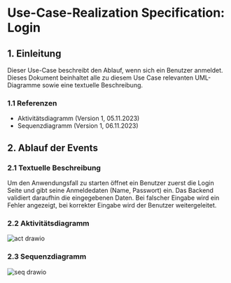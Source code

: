 # Use-Case-Realization Specification: Login

## 1. Einleitung

Dieser Use-Case beschreibt den Ablauf, wenn sich ein Benutzer anmeldet.
Dieses Dokument beinhaltet alle zu diesem Use Case relevanten UML-Diagramme sowie eine textuelle Beschreibung.

### 1.1 Referenzen

* Aktivitätsdiagramm (Version 1, 05.11.2023)
* Sequenzdiagramm (Version 1, 06.11.2023)

## 2. Ablauf der Events

### 2.1 Textuelle Beschreibung

Um den Anwendungsfall zu starten öffnet ein Benutzer zuerst die Login Seite und gibt seine Anmeldedaten (Name, Passwort)
ein.
Das Backend validiert daraufhin die eingegebenen Daten. Bei falscher Eingabe wird ein Fehler angezeigt, bei korrekter Eingabe wird der Benutzer weitergeleitet.

### 2.2 Aktivitätsdiagramm

![act drawio](https://github.com/Chrissi-Ruege/HealthKeeper/assets/20227840/0b8da801-337f-4486-b1cf-11c4e5fafae1)

### 2.3 Sequenzdiagramm

![seq drawio](https://github.com/Chrissi-Ruege/HealthKeeper/assets/20227840/049da03a-82b2-4b33-b93f-a655772e1391)

